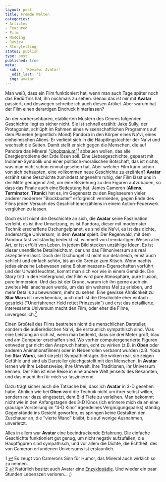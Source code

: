 ```yaml
---
layout: post
title: Fremde Welten
categories:
- Articles
- Featured
- Film
- Modding
- Review
- Storytelling
status: publish
type: post
published: true
meta:
  sub: ! 'Review: Avatar'
  _edit_last: '1'
  img: avatar
---
```


Man weiß, dass ein Film funktioniert hat, wenn man auch Tage später noch das Bedürfnis hat, ihn nochmals zu sehen. Genau das ist mir mit <strong>Avatar</strong> passiert, und deswegen schreibe ich auch diesen Artikel. Aber warum hat der Film einen derartigen Eindruck hinterlassen?

An der vorhersehbaren, etablierten Mustern des Genres folgenden Geschichte liegt es sicher nicht. Sie ist schnell erzählt: Jake Sully, der Protagonist, schlüpft im Rahmen eines wissenschaftlichen Programms auf dem Planeten (eigentlich: Mond) Pandora in den Körper eines Na'vi, eines einheimischen Aliens. Er verliebt sich in die Häuptlingstochter der Na'vi und wechselt die Seiten. Damit stellt er sich gegen die Menschen, die auf Pandora das Mineral ["Unobtanium"](http://tvtropes.org/pmwiki/pmwiki.php/Main/Unobtainium)<a name="1-up"></a><a class="ftnl" href="#1" ><sup>1</sup></a> abbauen wollen, das alle Energieprobleme der Erde lösen soll. Eine Liebesgeschichte, gepaart mit Indianer-Symbolik und einer politisch-moralischen Botschaft, das ist nichts, was man nicht schon einmal gesehen hat. Aber welcher Film kann schon von sich behaupten, eine vollkommen neue Geschichte zu erzählen? <strong>Avatar</strong> erzählt seine Geschichte zumindest angenehm ruhig, der Film lässt uns in der Mitte genügend Zeit, um eine Beziehung zu den Figuren aufzubauen, so dass das Finale auch eine Bedeutung hat. James Cameron (<strong>Aliens</strong>, <strong>Terminator</strong>, <strong>Titanic</strong>) hat es, im Gegensatz zu den Regisseuren vieler anderer moderner "Blockbuster" erfolgreich vermieden, gegen Ende des Films jeden Versuch des Geschichtenerzählens in einem Action-Feuerwerk verglühen zu lassen.

Doch es ist nicht die Geschichte an sich, die <strong>Avatar</strong> seine Faszination verleiht, es ist ihre Umsetzung, es ist Pandora, dieser mit modernster Technik erschaffene Dschungelplanet, es sind die Na'vi, es ist das dichte, andersartige Universum, in dem <strong>Avatar</strong> spielt. Der Regenwald, mit dem Pandora fast vollständig bedeckt ist, wimmelt von fremdartigen Wesen aller Art, er ist erfüllt von Leben.  In jedem Bild stecken unzählige Ideen. Es ist dieser unendliche Detailreichtum, der uns das Filmuniversum als real akzeptieren lässt. Doch der Dschungel ist nicht nur detailreich, er ist auch schlicht und einfach schön, bis an die Grenze zum Kitsch. Wenn nachts jedes einzelne Lebewesen seine Biolumineszens-Eigenschaften vorführt und der Urwald leuchtet, kommt man sich vor wie in einem Gemälde. Die Story tritt in den Hintergrund, der Film wird pure Atmosphäre, pure Illusion, pure Immersion. Und das ist der Grund, warum ich ihn gerne auch ein zweites Mal anschauen werde, um das ein weiteres Mal zu erleben, und mehr Details zu bewundern, mehr zu sehen. Eine gewisse Ähnlichkeit zu <strong>Star Wars</strong> ist unverkennbar, auch dort ist die Geschichte eher einfach gestrickt ("Unerfahrener Held rettet Prinzessin") und erst das detaillierte, interessante Universum macht den Film, oder eher die Filme, unvergesslich.<a name="2-up"></a><a class="ftnl" href="#2" ><sup>2</sup></a>

Einen Großteil des Films bestreiten nicht die menschlichen Darsteller, sondern die außerirdischen Na'vi, die erstaunlich sympathisch sind. Was eine Leistung an sich ist, wenn man bedenkt, dass sie drei Meter groß, blau und am Computer erschaffen sind. Wo vorher computergenerierte Figuren entweder gar nicht den Anspruch hatten, echt zu wirken (z.B. in <strong>Oben</strong> oder anderen Animationsfilmen) oder in Nebenrollen verbannt wurden (z.B. Yoda bei <strong>Star Wars</strong>), sind sie jetzt Sympathieträger. Sie wirken real, sie zeigen Gefühle und sind als Darsteller gleichgestellt mit den Menschen. In <strong>Avatar</strong> lernen wir ihre Lebensweise, ihre Umwelt, ihre Traditionen, ihr Universum kennen. Der Film ist eine Reise in eine andere Welt jenseits des Bekannten, und das macht ihn für mich so faszinierend. 

Dazu trägt sicher auch die Tatsache bei, dass ich <strong>Avatar</strong> in 3-D gesehen habe. Ähnlich wie bei <strong>Oben</strong> wird die Technik nicht um ihrer selbst willen, sondern nur dazu eingesetzt, dem Bild Tiefe zu verleihen. Man bekommt nicht wie in den Anfangstagen des 3-D Kinos (ich erinnere mich da an eine grausige Vorstellung im "4-D Kino" irgendeines Vergnügungsparks) ständig Gegenstände ins Gesicht geworfen, es springen keine Gestalten den Zuschauer an, die "vierte Wand" bleibt, bis auf wenige Ausnahmen, unverletzt. 

Alles in allem war <strong>Avatar</strong> eine beeindruckende Erfahrung. Die einfache Geschichte funktioniert gut genug, um nicht negativ aufzufallen, die Hauptfiguren sind sympathisch, und vor allem die Dichte, die Echtheit, des von Cameron erfundenen Universums ist erstaunlich.


<div class="footnotes">
<a name="1"></a>1</a> <a href="#1-up">&#8617;</a>  Es zeugt von Camerons Sinn für Humor, das Mineral auch wirklich so zu nennen. <br>
<a name="2"></a>2</a> <a href="#2-up">&#8617;</a> Natürlich besitzt auch Avatar eine <a href="http://www.pandorapedia.com/">Enzyklopädie</a>. Und wieder ein paar Stunden Lebenszeit verloren... ;)
</div>
